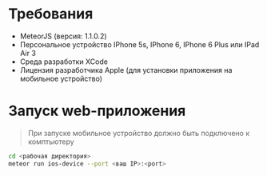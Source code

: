 # Требования

- MeteorJS (версия: 1.1.0.2)
- Персональное устройство IPhone 5s, IPhone 6, IPhone 6 Plus или IPad Air 3
- Среда разработки XCode
- Лицензия разработчика Apple (для установки приложения на мобильное устройство)

# Запуск web-приложения

> При запуске мобильное устройство должно быть подключено к комптьютеру
```sh
cd <рабочая директория>
meteor run ios-device --port <ваш IP>:<port>
```